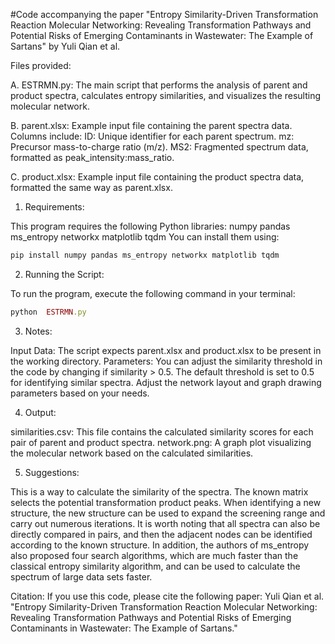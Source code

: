 #Code accompanying the paper "Entropy Similarity-Driven Transformation Reaction Molecular Networking: Revealing Transformation Pathways and Potential Risks of Emerging Contaminants in Wastewater: The Example of Sartans" by Yuli Qian et al.

Files provided:

A.  ESTRMN.py: The main script that performs the analysis of parent and product spectra, calculates entropy similarities, and visualizes the resulting molecular network.

B. parent.xlsx: Example input file containing the parent spectra data. Columns include:
    ID: Unique identifier for each parent spectrum.
    mz: Precursor mass-to-charge ratio (m/z).
    MS2: Fragmented spectrum data, formatted as peak_intensity:mass_ratio.

C. product.xlsx: Example input file containing the product spectra data, formatted the same way as parent.xlsx.

1. Requirements:
   
This program requires the following Python libraries: numpy pandas ms_entropy networkx matplotlib tqdm
You can install them using:
```ruby
pip install numpy pandas ms_entropy networkx matplotlib tqdm
```

2. Running the Script:

To run the program, execute the following command in your terminal:
```ruby
python  ESTRMN.py
```

3. Notes:

Input Data: The script expects parent.xlsx and product.xlsx to be present in the working directory.
Parameters: You can adjust the similarity threshold in the code by changing if similarity > 0.5. The default threshold is set to 0.5 for identifying similar spectra. Adjust the network layout and graph drawing parameters based on your needs.

4. Output:

similarities.csv: This file contains the calculated similarity scores for each pair of parent and product spectra.
network.png: A graph plot visualizing the molecular network based on the calculated similarities.

5. Suggestions:

This is a way to calculate the similarity of the spectra. The known matrix selects the potential transformation product peaks. When identifying a new structure, the new structure can be used to expand the screening range and carry out numerous iterations. It is worth noting that all spectra can also be directly compared in pairs, and then the adjacent nodes can be identified according to the known structure. In addition, the authors of ms_entropy also proposed four search algorithms, which are much faster than the classical entropy similarity algorithm, and can be used to calculate the spectrum of large data sets faster.

Citation: If you use this code, please cite the following paper:
Yuli Qian et al.
"Entropy Similarity-Driven Transformation Reaction Molecular Networking: Revealing Transformation Pathways and Potential Risks of Emerging Contaminants in Wastewater: The Example of Sartans."
